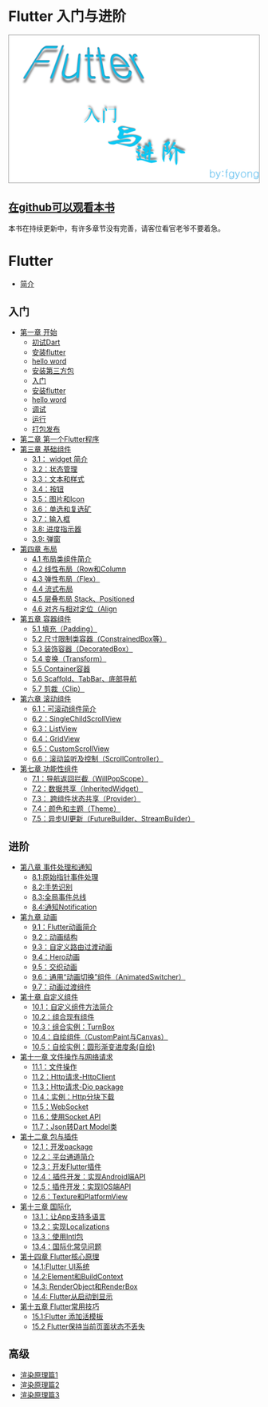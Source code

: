 # Flutter 入门与进阶

![](imgs/fl.png)


## [在github可以观看本书](SUMMARY.md)

本书在持续更新中，有许多章节没有完善，请客位看官老爷不要着急。

# Flutter

* [简介](README.md)

## 入门

* [第一章 开始]()
  * [初试Dart]()
  * [安装flutter]()
  * [hello word]()
  * [安装第三方包]()
  * [入门]()
  * [安装flutter]()
  * [hello word]()
  * [调试]()
  * [运行]()
  * [打包发布]()
* [第二章 第一个Flutter程序]()
* [第三章 基础组件](*)
	* [3.1： widget 简介]()
	* [3.2：状态管理](books/3.2state.md)
	* [3.3：文本和样式](books/3.3textandstyle.md)
	* [3.4：按钮](books/3.4button.md)
	* [3.5：图片和Icon](books/3.5img.md)
	* [3.6：单选和复选矿](books/3.6sw.md)
	* [3.7：输入框](books/3.7textfield.md)
	* [3.8: 进度指示器](books/3.8indicator.md)
	* [3.9: 弹窗](books/3.9dialog.md)
* [第四章 布局](test/di-si-zhang-bu-ju.md)
	* [4.1 布局类组件简介](books/4.1layoutdesc.md) 
	* [4.2 线性布局（Row和Column](books/4.2rowandcolumn.md)
	* [4.3 弹性布局（Flex）](books/4.3flex.md)
	* [4.4 流式布局](books/4.4wrap.md)
	* [4.5 层叠布局 Stack、Positioned](books/4.5stack.md)
	* [4.6 对齐与相对定位（Align](books/4.6align.md)
* [第五章 容器组件](*)
	* [5.1 填充（Padding）](books/5.1padding.md)
	* [5.2 尺寸限制类容器（ConstrainedBox等）](books/5.2constrainedBox.md)
	* [5.3 装饰容器（DecoratedBox）](books/5.3decoratedbox.md)
	* [5.4 变换（Transform）](books/5.4transform.md)
	* [5.5 Container容器](books/5.5container.md)
	* [5.6 Scaffold、TabBar、底部导航](books/5.6bars.md)
	* [5.7 剪裁（Clip）](books/5.7clip.md)
* [第六章 滚动组件](*)
	* [6.1：可滚动组件简介](books/6.1scrollviewdesc.md)
	* [6.2：SingleChildScrollView](books/6.2singlechildscrollview.md)
	* [6.3：ListView](books/6.3listview.md)
	* [6.4：GridView](books/6.4gridview.md)
	* [6.5：CustomScrollView](books/6.5customscrollview.md)
	* [6.6：滚动监听及控制（ScrollController）](books/6.6scrollviewreason.md)
* [第七章 功能性组件](*)
	* [7.1：导航返回拦截（WillPopScope）](books/7.1willpop.md)
	* [7.2：数据共享（InheritedWidget）](books/7.2inher.md)
	* [7.3： 跨组件状态共享（Provider）](books/7.3provider.md)
	* [7.4：颜色和主题（Theme）](books/7.4theme.md)
	* [7.5：异步UI更新（FutureBuilder、StreamBuilder）](books/7.5futurebuilder.md)

## 进阶

* [第八章 事件处理和通知](*)
	* [8.1:原始指针事件处理](books/8.1zhizhen.md)
	* [8.2:手势识别](books/8.2shoushi.md)
	* [8.3:全局事件总线](books/8.3全局总线.md)
	* [8.4:通知Notification](books/8.4通知.md) 
* [第九章 动画](*)
  * [9.1：Flutter动画简介](books/9.1动画.md)
  * [9.2：动画结构](books/9.2动画结构.md)
  * [9.3：自定义路由过渡动画](books/9.3自由路由过度动画.md)
  * [9.4：Hero动画](books/9.4hero动画.md)
  * [9.5：交织动画](books/9.5交织动画.md) 
  * [9.6：通用“动画切换”组件（AnimatedSwitcher）](books/9.6通用切换动画组件.md)
  * [9.7：动画过渡组件](books/9.7动画多度组件.md)
* [第十章 自定义组件](*)
  *  [10.1：自定义组件方法简介]()
  *  [10.2：组合现有组件]()
  *  [10.3：组合实例：TurnBox]()
  *  [10.4：自绘组件（CustomPaint与Canvas）]()
  *  [10.5：自绘实例：圆形渐变进度条(自绘)]()
* [第十一章 文件操作与网络请求](*)
	* [11.1：文件操作]()
	* [11.2：Http请求-HttpClient]()
	* [11.3：Http请求-Dio package]()
	* [11.4：实例：Http分块下载]()
	* [11.5：WebSocket]() 
	* [11.6：使用Socket API]()
	* [11.7：Json转Dart Model类]()
* [第十二章 包与插件](*)
	* [12.1：开发package]() 
	* [12.2：平台通道简介]() 
	* [12.3：开发Flutter插件]() 
	* [12.4：插件开发：实现Android端API]() 
	* [12.5：插件开发：实现IOS端API]() 
	* [12.6：Texture和PlatformView]() 
* [第十三章 国际化](*)
	* [13.1：让App支持多语言 ]() 
	* [13.2：实现Localizations]()
	* [13.3：使用Intl包]()
	* [13.4：国际化常见问题]()
* [第十四章 Flutter核心原理](*)
 	* [14.1:Flutter UI系统]()
	* [14.2:Element和BuildContext]()
	* [14.3: RenderObject和RenderBox]()
	* [14.4: Flutter从启动到显示]()
* [第十五章 Flutter常用技巧](*)
 	* [15.1:Flutter 添加活模板](books/15.1addlivetem.md)
 	* [15.2 Flutter保持当前页面状态不丢失]()
 	
## 高级

* [渲染原理篇1]()
* [渲染原理篇2]()
* [渲染原理篇3]()



